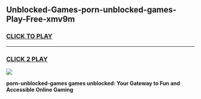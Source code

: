 
## Unblocked-Games-porn-unblocked-games-Play-Free-xmv9m
<h3>
<a href="https://premium76.site?title=porn-unblocked-games&ref=19M">CLICK TO PLAY</a></h3>
<hr>

<h3>
<a href="https://premium76.site?title=porn-unblocked-games&ref=19M">CLICK 2 PLAY</a>
  
</h3>

<a href="https://premium76.site?title=porn-unblocked-games&ref=19M"><img src="https://clearcache.store/games.png"></a>


**porn-unblocked-games games unblocked: Your Gateway to Fun and Accessible Online Gaming**
